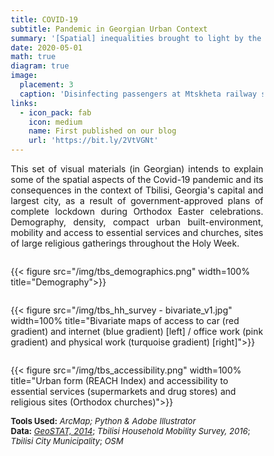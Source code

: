 ```yaml
---
title: COVID-19 
subtitle: Pandemic in Georgian Urban Context 
summary: '[Spatial] inequalities brought to light by the pandemic'
date: 2020-05-01
math: true
diagram: true
image:
  placement: 3
  caption: 'Disinfecting passengers at Mtskheta railway station during the Spanish flu pandemic. **Source**: National Archives of Georgia'
links:
  - icon_pack: fab
    icon: medium
    name: First published on our blog
    url: 'https://bit.ly/2VtVGNt'
---
```


<p align="justify">
This set of visual materials (in Georgian) intends to explain some of the spatial aspects of the Covid-19 pandemic and its consequences in the context of Tbilisi, Georgia's capital and largest city, as a result of government-approved plans of complete lockdown during Orthodox Easter celebrations. 
Demography, density, compact urban built-environment, mobility and access to essential services and churches, sites of large religious gatherings throughout the Holy Week.
</p>

<!DOCTYPE html>
<html>
<head>
<meta name="viewport" content="width=device-width, initial-scale=1">
<style>
* {
  box-sizing: border-box;
}

/* Create two equal columns that floats next to each other */
.column {
  float: left;
  width: 50%;
  padding: 10px;
}

/* Clear floats after the columns */
.row:after {
  content: "";
  display: table;
  clear: both;
}

/* Responsive layout - makes the two columns stack on top of each other instead of next to each other */
@media screen and (max-width: 600px) {
  .column {
    width: 100%;
  }
}
</style>
</head>
<body>

<div class="row">
  <div class="column" style="">
    <p>{{< figure src="/img/tbs_demographics.png" width=100% title="Demography">}}</p>
  </div>
</div>
<div class="row">
  <div class="column" style="">
    <p>{{< figure src="/img/tbs_hh_survey - bivariate_v1.jpg" width=100% title="Bivariate maps of access to car (red gradient) and internet (blue gradient) [left] / office work (pink gradient) and physical work (turquoise gradient) [right]">}}</p>
  </div>
</div>
<div class="row">
    <div class="column" style="">
     <p>{{< figure src="/img/tbs_accessibility.png" width=100% title="Urban form (REACH Index) and accessibility to essential services (supermarkets and drug stores) and religious sites (Orthodox churches)">}}</p>
  </div>
</div>
</body>
</html>

<font size="2">
    <b>Tools Used:</b> <i>ArcMap; Python & Adobe Illustrator</i>  <br> <b>Data:</b> <a href="https://www.geostat.ge/ka"><i>GeoSTAT, 2014</i></a>; <i>Tbilisi Household Mobility Survey, 2016</i>; <i>Tbilisi City Municipality</i>; <i>OSM</i>
</font>